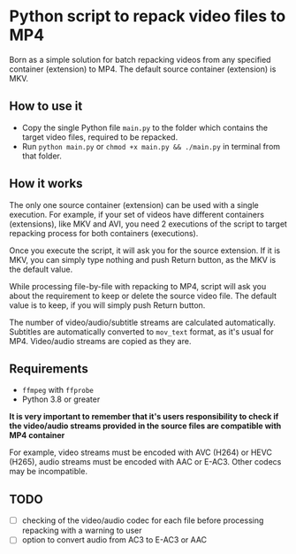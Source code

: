 # Python script to repack video files to MP4

Born as a simple solution for batch repacking videos from any specified container (extension) to MP4.
The default source container (extension) is MKV.

## How to use it

- Copy the single Python file `main.py` to the folder which contains the target video files, required to be repacked.
- Run `python main.py` or `chmod +x main.py && ./main.py` in terminal from that folder.

## How it works

The only one source container (extension) can be used with a single execution. For example, if your set of videos have different containers (extensions), like MKV and AVI, you need 2 executions of the script to target repacking process for both containers (executions).

Once you execute the script, it will ask you for the source extension. If it is MKV, you can simply type nothing and push Return button, as the MKV is the default value.

While processing file-by-file with repacking to MP4, script will ask you about the requirement to keep or delete the source video file. The default value is to keep, if you will simply push Return button.

The number of video/audio/subtitle streams are calculated automatically. Subtitles are automatically converted to `mov_text` format, as it's usual for MP4. Video/audio streams are copied as they are.

## Requirements

- `ffmpeg` with `ffprobe`
- Python 3.8 or greater

**It is very important to remember that it's users responsibility to check if the video/audio streams provided in the source files are compatible with MP4 container**

For example, video streams must be encoded with AVC (H264) or HEVC (H265), audio streams must be encoded with AAC or E-AC3. Other codecs may be incompatible.

## TODO

- [ ] checking of the video/audio codec for each file before processing repacking with a warning to user
- [ ] option to convert audio from AC3 to E-AC3 or AAC

